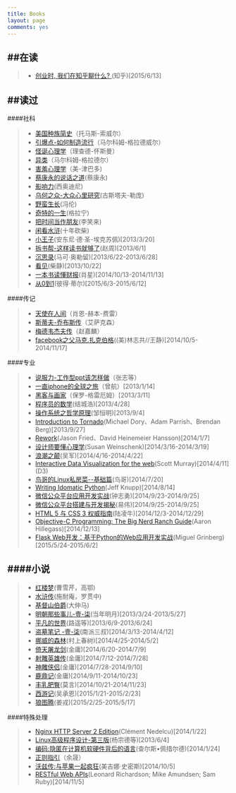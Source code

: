```yaml
---
title: Books
layout: page
comments: yes
---
```


##在读
---------------------------------
> + [创业时, 我们在知乎聊什么? ]()(知乎)[2015/6/13]



##读过
---------------------------------
####社科
> + [美国种族简史]()（托马斯-索威尔）
> + [引爆点-如何制造流行]()（马尔科姆-格拉德威尔）
> + [怪诞心理学]()（理查德-怀斯曼）
> + [异类]()（马尔科姆-格拉德尔）
> + [害羞心理学]()（美-津巴多)
> + [蔡康永的说话之道]()(蔡康永)
> + [影响力]()(西奥迪尼)
> + [乌何之众-大众心里研究]()(古斯塔夫-勒庞)
> + [野蛮生长]()(冯伦)
> + [奇特的一生]()(格拉宁)
> + [把时间当作朋友]()(李笑来)
> + [闲看水浒]()(十年砍柴)
> + [小王子]()(安东尼·德·圣-埃克苏佩)[2013/3/20]
> + [拆书帮-这样读书就够了]()(赵周)[2013/6/1]
> + [沉思录]()(马可·奥勒留)[2013/6/22-2013/6/28]
> + [看见]()(柴静)[2013/10/22]
> + [一本书读懂财报]()(肖星)[2014/10/13-2014/11/13]
> + [从0到1]()(彼得·蒂尔)[2015/6/3-2015/6/12]


####传记
> + [天使在人间]()（肖恩-赫本-费雷）
> + [斯蒂夫-乔布斯传]()（艾萨克森）
> + [梅德韦杰夫传]()（赵嘉麟）
> + [facebook之父马克.扎克伯格]()((美)林志共//王静)[2014/10/5-2014/11/17]


####专业
> + [说服力-工作型ppt该怎样做]()（张志等）
> + [一直iphone的全球之旅]()（曾航）[2013/1/14]
> + [黑客与画家]()（保罗-格雷厄姆）[2013/3/11]
> + [程序员的数学]()(结城浩)[2013/4/28]
> + [操作系统之哲学原理]()(邹恒明)[2013/9/4]
> + [Introduction to Tornado]()(Michael Dory、Adam Parrish、Brendan Berg)[2013/9/27]
> + [Rework]()(Jason Fried、David Heinemeier Hansson)[2014/1/7]
> + [设计师要懂心理学]()(Susan Weinschenk)[2014/3/16-2014/3/19]
> + [浪潮之颠]()(吴军)[2014/4/16-2014/4/22]
> + [Interactive Data Visualization for the web]()(Scott Murray)[2014/4/11] (D3)
> + [鸟哥的Linux私房菜--基础篇]()(鸟哥)[2014/7/20]
> + [Writing Idomatic Python]()(Jeff Knupp)[2014/8/14]
> + [微信公众平台应用开发实战]()(钟志勇)[2014/9/23-2014/9/25]
> + [微信公众平台搭建与开发揭秘]()(易伟)[2014/9/25-2014/9/25]
> + [HTML 5 与 CSS 3 权威指南]()(陆凌牛)[2014/12/3-2014/12/29]
> + [Objective-C Programming: The Big Nerd Ranch Guide]()(Aaron Hillegass)[2014/12/13]
> + [Flask Web开发：基于Python的Web应用开发实战]()(Miguel Grinberg)[2015/5/24-2015/6/2]
>


####小说
--------------------------------
> + [红楼梦]()(曹雪芹，高鄂)
> + [水浒传]()(施耐庵，罗贯中)
> + [基督山伯爵]()(大仲马)
> + [明朝那些事儿-壹-柒]()(当年明月)[2013/3/24-2013/5/27]
> + [平凡的世界]()(路遥等)[2013/6/9-2013/6/24]
> + [盗墓笔记 -壹-柒]()(南派三叔)[2014/3/13-2014/4/12]
> + [挪威的森林]()(村上春树)[2014/4/25-2014/5/2]
> + [倚天屠龙剑]()(金庸)[2014/6/20-2014/7/9]
> + [射雕英雄传]()(金庸)[2014/7/12-2014/7/28]
> + [神雕侠侣]()(金庸)[2014/7/28-2014/9/10]
> + [鹿鼎记]()(金庸)[2014/9/11-2014/10/23]
> + [丰乳肥臀]()(莫言)[2014/10/21-2014/11/23]
> + [西游记]()(吴承恩)[2015/1/21-2015/2/23]
> + [狼图腾]()(姜戎)[2015/2/25-2015/5/17]




####特殊处理
> + [Nginx HTTP Server 2 Edition]()(Clément Nedelcu)[2014/1/22]
> + [Linux高级程序设计-第三版]()(杨宗德等)[2013/6/4]
> + [编码:隐匿在计算机软硬件背后的语言]()(查尔斯•佩措尔德)[2014/1/24]
> + [正则指引]()（余晟）
> + [沃兹传:与苹果一起疯狂]()(美吉娜·史密斯)[2014/10/5]
> + [RESTful Web APIs]()(Leonard Richardson; Mike Amundsen; Sam Ruby)[2014/11/5]

